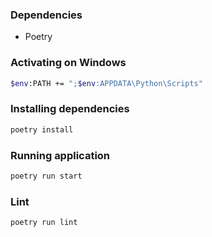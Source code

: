 ### Dependencies

- Poetry

### Activating on Windows

```bash
$env:PATH += ";$env:APPDATA\Python\Scripts"
```

### Installing dependencies

```bash
poetry install
```

### Running application

```bash
poetry run start
```

### Lint
```bash
poetry run lint
```
